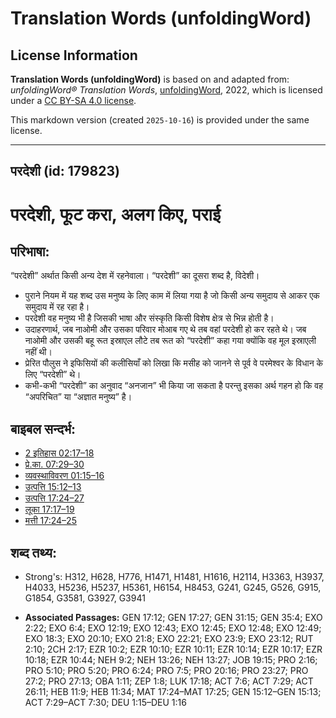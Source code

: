 # Translation Words (unfoldingWord)

## License Information

**Translation Words (unfoldingWord)** is based on and adapted from: _unfoldingWord® Translation Words_, [unfoldingWord](https://unfoldingword.org/utw), 2022, which is licensed under a [CC BY-SA 4.0 license](https://creativecommons.org/licenses/by-sa/4.0/legalcode.en).

This markdown version (created `2025-10-16`) is provided under the same license.



--------------------------------

## परदेशी (id: 179823)

परदेशी, फूट करा, अलग किए, पराई
==============================

परिभाषा:
--------

“परदेशी” अर्थात किसी अन्य देश में रहनेवाला। “परदेशी” का दूसरा शब्द है, विदेशी।

* पुराने नियम में यह शब्द उस मनुष्य के लिए काम में लिया गया है जो किसी अन्य समुदाय से आकर एक समुदाय में रह रहा है।
* परदेशी वह मनुष्य भी है जिसकी भाषा और संस्कृति किसी विशेष क्षेत्र से भिन्न होती है।
* उदाहरणार्थ, जब नाओमी और उसका परिवार मोआब गए थे तब वहां परदेशी हो कर रहते थे। जब नाओमी और उसकी बहू रूत इस्राएल लौटे तब रूत को “परदेशी” कहा गया क्योंकि वह मूल इस्राएली नहीं थी।
* प्रेरित पौलुस ने इफिसियों की कलीसियाँ को लिखा कि मसीह को जानने से पूर्व वे परमेश्वर के विधान के लिए “परदेशी” थे।
* कभी\-कभी “परदेशी” का अनुवाद “अनजान” भी किया जा सकता है परन्तु इसका अर्थ गहन हो कि वह “अपरिचित” या “अज्ञात मनुष्य” है।

बाइबल सन्दर्भ:
--------------

* [2 इतिहास 02:17–18](https://ref.ly/2Chr0:0)
* [प्रे.का. 07:29–30](https://ref.ly/Acts7:29-Acts7:30)
* [व्यवस्थाविवरण 01:15–16](https://ref.ly/Deut1:15-Deut1:16)
* [उत्पत्ति 15:12–13](https://ref.ly/Gen15:12-Gen15:13)
* [उत्पत्ति 17:24–27](https://ref.ly/Gen17:24-Gen17:27)
* [लूका 17:17–19](https://ref.ly/Luke17:17-Luke17:19)
* [मत्ती 17:24–25](https://ref.ly/Matt17:24-Matt17:25)

शब्द तथ्य:
----------

* Strong's: H312, H628, H776, H1471, H1481, H1616, H2114, H3363, H3937, H4033, H5236, H5237, H5361, H6154, H8453, G241, G245, G526, G915, G1854, G3581, G3927, G3941

* **Associated Passages:** GEN 17:12; GEN 17:27; GEN 31:15; GEN 35:4; EXO 2:22; EXO 6:4; EXO 12:19; EXO 12:43; EXO 12:45; EXO 12:48; EXO 12:49; EXO 18:3; EXO 20:10; EXO 21:8; EXO 22:21; EXO 23:9; EXO 23:12; RUT 2:10; 2CH 2:17; EZR 10:2; EZR 10:10; EZR 10:11; EZR 10:14; EZR 10:17; EZR 10:18; EZR 10:44; NEH 9:2; NEH 13:26; NEH 13:27; JOB 19:15; PRO 2:16; PRO 5:10; PRO 5:20; PRO 6:24; PRO 7:5; PRO 20:16; PRO 23:27; PRO 27:2; PRO 27:13; OBA 1:11; ZEP 1:8; LUK 17:18; ACT 7:6; ACT 7:29; ACT 26:11; HEB 11:9; HEB 11:34; MAT 17:24–MAT 17:25; GEN 15:12–GEN 15:13; ACT 7:29–ACT 7:30; DEU 1:15–DEU 1:16

